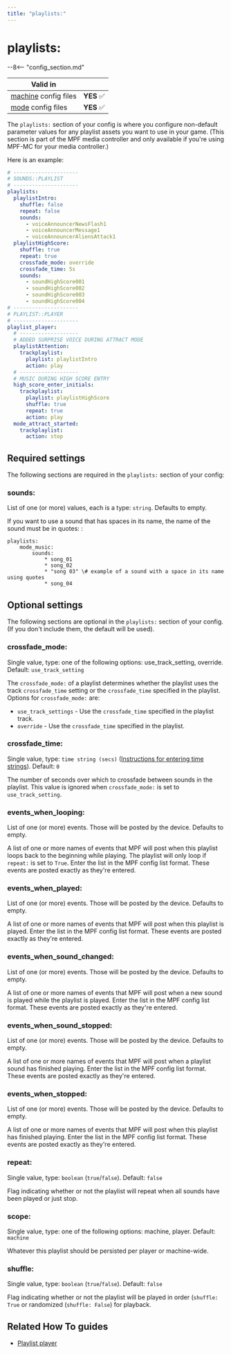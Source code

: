 ```yaml
---
title: "playlists:"
---
```


# playlists:


--8<-- "config_section.md"

| Valid in | |
|-----|:----:|
|[machine](instructions/machine_config.md) config files |**YES** :white_check_mark:|
|[mode](instructions/mode_config.md) config files|**YES** :white_check_mark:|

The `playlists:` section of your config is where you configure
non-default parameter values for any playlist assets you want to use in
your game. (This section is part of the MPF media controller and only
available if you're using MPF-MC for your media controller.)

Here is an example:

``` yaml
# ---------------------
# SOUNDS::PLAYLIST
# ---------------------
playlists:
  playlistIntro:
    shuffle: false
    repeat: false
    sounds:
      - voiceAnnouncerNewsFlash1
      - voiceAnnouncerMessage1
      - voiceAnnouncerAliensAttack1
  playlistHighScore:
    shuffle: true
    repeat: true
    crossfade_mode: override
    crossfade_time: 5s
    sounds:
      - soundHighScore001
      - soundHighScore002
      - soundHighScore003
      - soundHighScore004
# ---------------------
# PLAYLIST::PLAYER
# ---------------------
playlist_player:
  # -------------------
  # ADDED SURPRISE VOICE DURING ATTRACT MODE
  playlistAttention:
    trackplaylist:
      playlist: playlistIntro
      action: play
  # -------------------
  # MUSIC DURING HIGH SCORE ENTRY
  high_score_enter_initials:
    trackplaylist:
      playlist: playlistHighScore
      shuffle: true
      repeat: true
      action: play
  mode_attract_started:
    trackplaylist:
      action: stop
```

## Required settings

The following sections are required in the `playlists:` section of your
config:

### sounds:

List of one (or more) values, each is a type: `string`. Defaults to
empty.


If you want to use a sound that has spaces in its name, the name of the
sound must be in quotes: :

```
playlists:
    mode_music:
        sounds:
            * song_01
            * song_02
            * "song 03" \# example of a sound with a space in its name using quotes
            * song_04
```

## Optional settings

The following sections are optional in the `playlists:` section of your
config. (If you don't include them, the default will be used).

### crossfade_mode:

Single value, type: one of the following options: use_track_setting,
override. Default: `use_track_setting`

The `crossfade_mode:` of a playlist determines whether the playlist uses
the track `crossfade_time` setting or the `crossfade_time` specified in
the playlist. Options for `crossfade_mode:` are:

* `use_track_settings` - Use the `crossfade_time` specified in the
    playlist track.
* `override` - Use the `crossfade_time` specified in the playlist.

### crossfade_time:

Single value, type: `time string (secs)`
([Instructions for entering time strings](instructions/time_strings.md)). Default: `0`

The number of seconds over which to crossfade between sounds in the
playlist. This value is ignored when `crossfade_mode:` is set to
`use_track_setting`.

### events_when_looping:

List of one (or more) events. Those will be posted by the device.
Defaults to empty.

A list of one or more names of events that MPF will post when this
playlist loops back to the beginning while playing. The playlist will
only loop if `repeat:` is set to `True`. Enter the list in the MPF
config list format. These events are posted exactly as they're entered.

### events_when_played:

List of one (or more) events. Those will be posted by the device.
Defaults to empty.

A list of one or more names of events that MPF will post when this
playlist is played. Enter the list in the MPF config list format. These
events are posted exactly as they're entered.

### events_when_sound_changed:

List of one (or more) events. Those will be posted by the device.
Defaults to empty.

A list of one or more names of events that MPF will post when a new
sound is played while the playlist is played. Enter the list in the MPF
config list format. These events are posted exactly as they're entered.

### events_when_sound_stopped:

List of one (or more) events. Those will be posted by the device.
Defaults to empty.

A list of one or more names of events that MPF will post when a playlist
sound has finished playing. Enter the list in the MPF config list
format. These events are posted exactly as they're entered.

### events_when_stopped:

List of one (or more) events. Those will be posted by the device.
Defaults to empty.

A list of one or more names of events that MPF will post when this
playlist has finished playing. Enter the list in the MPF config list
format. These events are posted exactly as they're entered.

### repeat:

Single value, type: `boolean` (`true`/`false`). Default: `false`

Flag indicating whether or not the playlist will repeat when all sounds
have been played or just stop.

### scope:

Single value, type: one of the following options: machine, player.
Default: `machine`

Whatever this playlist should be persisted per player or machine-wide.

### shuffle:

Single value, type: `boolean` (`true`/`false`). Default: `false`

Flag indicating whether or not the playlist will be played in order
(`shuffle: True` or randomized (`shuffle: False`) for playback.

## Related How To guides

* [Playlist player](../config_players/playlist_player.md)
